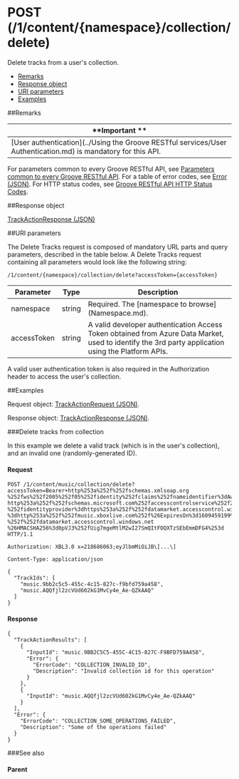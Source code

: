 # POST (/1/content/{namespace}/collection/delete) 

Delete tracks from a user's collection.

-   [Remarks](#remarks)
-   [Response object](#response-object)
-   [URI parameters](#uri-parameters)
-   [Examples](#examples)

##Remarks


| **Important **                                                                           |
|------------------------------------------------------------------------------------------|
| [User authentication](../Using the Groove RESTful services/User Authentication.md) is mandatory for this API. |

For parameters common to every Groove RESTful API, see [Parameters common to every Groove RESTful API](CommonParameters.md). For a table of error codes, see [Error (JSON)](JSON_Error.md). For HTTP status codes, see [Groove RESTful API HTTP Status Codes](HTTPStatusCodes.md).

##Response object


[TrackActionResponse (JSON)](JSON_TrackActionResponse.md)

##URI parameters


The Delete Tracks request is composed of mandatory URL parts and query parameters, described in the table below. A Delete Tracks request containing all parameters would look like the following string:

```
/1/content/{namespace}/collection/delete?accessToken={accessToken}
```

| **Parameter** | **Type** | **Description**                                                                                                                                    |
|---------------|----------|----------------------------------------------------------------------------------------------------------------------------------------------------|
| namespace     | string   | Required. The [namespace to browse] (Namespace.md).                                                                                                     |
| accessToken   | string   | A valid developer authentication Access Token obtained from Azure Data Market, used to identify the 3rd party application using the Platform APIs. |

A valid user authentication token is also required in the Authorization header to access the user's collection.

##Examples


Request object: [TrackActionRequest (JSON)](JSON_TrackActionRequest.md).

Response object: [TrackActionResponse (JSON)](JSON_TrackActionResponse.md).

###Delete tracks from collection


In this example we delete a valid track (which is in the user's collection), and an invalid one (randomly-generated ID).

#### Request
```
POST /1/content/music/collection/delete?accessToken=Bearer+http%253a%252f%252fschemas.xmlsoap.org
%252fws%252f2005%252f05%252fidentity%252fclaims%252fnameidentifier%3dAwesomePartner%26
http%253a%252f%252fschemas.microsoft.com%252faccesscontrolservice%252f2010%252f07%252fclaims
%252fidentityprovider%3dhttps%253a%252f%252fdatamarket.accesscontrol.windows.net%26Audience
%3dhttp%253a%252f%252fmusic.xboxlive.com%252f%26ExpiresOn%3d1609459199%26Issuer%3dhttps%253a
%252f%252fdatamarket.accesscontrol.windows.net
%26HMACSHA256%3d0pVJ3%252fUig7mgeMtlM2wI27SmQItFOQXTzSEbEmmDFG4%253d HTTP/1.1

Authorization: XBL3.0 x=218686063;eyJlbmMiOiJB\[...\]

Content-Type: application/json

{
  "TrackIds": [
    "music.9bb2c5c5-455c-4c15-827c-f9bfd759a458",
    "music.AQQfjl2zcVUd602kG1MvCy4e_Ae-QZkAAQ"
  ]
}
```

#### Response
```
{
  "TrackActionResults": [
    {
      "InputId": "music.9BB2C5C5-455C-4C15-827C-F9BFD759A458",
      "Error": {
        "ErrorCode": "COLLECTION_INVALID_ID",
        "Description": "Invalid collection id for this operation"
      }
    },
    {
      "InputId": "music.AQQfjl2zcVUd602kG1MvCy4e_Ae-QZkAAQ"
    }
  ],
  "Error": {
    "ErrorCode": "COLLECTION_SOME_OPERATIONS_FAILED",
    "Description": "Some of the operations failed"
  }
}
```
###See also


#### Parent
